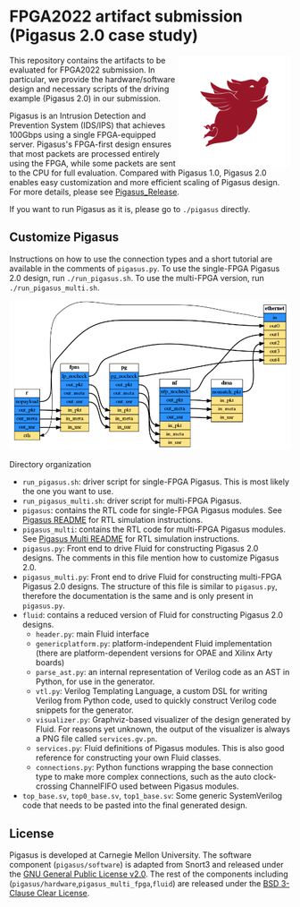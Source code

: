 # FPGA2022 artifact submission (Pigasus 2.0 case study)
<img align="right" width="200" src="./pigasus_logo.png">

This repository contains the artifacts to be evaluated for FPGA2022 submission. In particular, we provide the hardware/software design and necessary scripts of the driving example (Pigasus 2.0) in our submission. 

Pigasus is an Intrusion Detection and Prevention System (IDS/IPS) that achieves 100Gbps using a single FPGA-equipped server. Pigasus's FPGA-first design ensures that most packets are processed entirely using the FPGA, while some packets are sent to the CPU for full evaluation. Compared with Pigasus 1.0, Pigasus 2.0 enables easy customization and more efficient scaling of Pigasus design. For more details, please see [Pigasus_Release](pigasus_release.md).

If you want to run Pigasus as it is, please go to `./pigasus` directly. 

## Customize Pigasus
Instructions on how to use the connection types and a short tutorial are available in the comments of `pigasus.py`. To use the single-FPGA Pigasus 2.0 design, run `./run_pigasus.sh`. To use the multi-FPGA version, run `./run_pigasus_multi.sh`.

<img src="./services.gv.png">

Directory organization
* `run_pigasus.sh`: driver script for single-FPGA Pigasus. This is most likely the one you want to use.
* `run_pigasus_multi.sh`: driver script for multi-FPGA Pigasus.
* `pigasus`: contains the RTL code for single-FPGA Pigasus modules. See [Pigasus README](pigasus/README.md) for RTL simulation instructions.
* `pigasus_multi`: contains the RTL code for multi-FPGA Pigasus modules. See [Pigasus Multi README](pigasus_multi/README.md) for RTL simulation instructions.
* `pigasus.py`: Front end to drive Fluid for constructing Pigasus 2.0 designs. The comments in this file mention how to customize Pigasus 2.0.
* `pigasus_multi.py`: Front end to drive Fluid for constructing multi-FPGA Pigasus 2.0 designs. The structure of this file is similar to `pigasus.py`, therefore the documentation is the same and is only present in `pigasus.py`.
* `fluid`: contains a reduced version of Fluid for constructing Pigasus 2.0 designs.
    * `header.py`: main Fluid interface
    * `genericplatform.py`: platform-independent Fluid implementation (there are platform-dependent versions for OPAE and Xilinx Arty boards)
    * `parse_ast.py`: an internal representation of Verilog code as an AST in Python, for use in the generator.
    * `vtl.py`: Verilog Templating Language, a custom DSL for writing Verilog from Python code, used to quickly construct Verilog code snippets for the generator.
    * `visualizer.py`: Graphviz-based visualizer of the design generated by Fluid. For reasons yet unknown, the output of the visualizer is always a PNG file called `services.gv.pn`.
    * `services.py`: Fluid definitions of Pigasus modules. This is also good reference for constructing your own Fluid classes.
    * `connections.py`: Python functions wrapping the base connection type to make more complex connections, such as the auto clock-crossing ChannelFIFO used between Pigasus modules.
* `top_base.sv`, `top0_base.sv`, `top1_base.sv`: Some generic SystemVerilog code that needs to be pasted into the final generated design.



## License

Pigasus is developed at Carnegie Mellon University. The software component (`pigasus/software`) is adapted from Snort3 and released under the [GNU General Public License v2.0](software/LICENSE). The rest of the components including (`pigasus/hardware`,`pigasus_multi_fpga`,`fluid`) are released under the [BSD 3-Clause Clear License](hardware/LICENSE). 
